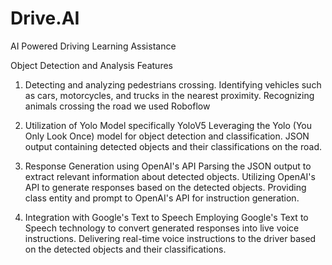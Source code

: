 # Drive.AI
AI Powered Driving Learning Assistance

Object Detection and Analysis Features
  1. Detecting and analyzing pedestrians crossing.
  Identifying vehicles such as cars, motorcycles, and trucks in the  nearest proximity.
Recognizing animals crossing the road we used Roboflow 

 2. Utilization of Yolo Model specifically YoloV5
  Leveraging the Yolo (You Only Look Once) model for object detection and classification.
          JSON output containing detected objects and their classifications on the road.

3. Response Generation using OpenAI's API
  Parsing the JSON output to extract relevant information about detected objects.
    Utilizing OpenAI's API to generate responses based on the detected objects.
    Providing class entity and prompt to OpenAI's API for instruction generation.
4. Integration with Google's Text to Speech
Employing Google's Text to Speech technology to convert generated responses into live voice instructions.
Delivering real-time voice instructions to the driver based on the detected objects and their classifications.
